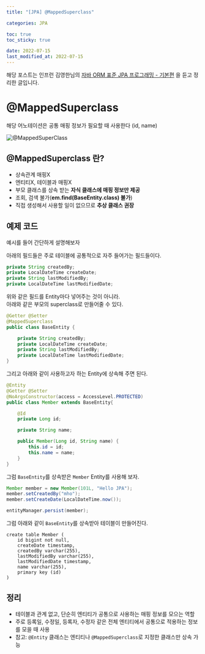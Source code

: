 ```yaml
---
title: "[JPA] @MappedSuperclass"

categories: JPA

toc: true
toc_sticky: true

date: 2022-07-15
last_modified_at: 2022-07-15
---
```


해당 포스트는 인프런 김영한님의 [자바 ORM 표준 JPA 프로그래밍 - 기본편](https://www.inflearn.com/course/ORM-JPA-Basic/dashboard) 을 듣고 정리한 글입니다.

# @MappedSuperclass

해당 어노테이션은 공통 매핑 정보가 필요할 때 사용한다 (id, name)

![@MappedSuperClass]({{site.url}}/assets/image/2022/2022-07/15-jpa001.png)

## @MappedSuperclass 란?

- 상속관계 매핑X
- 엔티티X, 테이블과 매핑X
- 부모 클래스를 상속 받는 **자식 클래스에 매핑 정보만 제공**
- 조회, 검색 불가(**em.find(BaseEntity.class) 불가**)
- 직접 생성해서 사용할 일이 없으므로 **추상 클래스 권장**

## 예제 코드

예시를 들어 간단하게 설명해보자

아래의 필드들은 주로 테이블에 공통적으로 자주 들어가는 필드들이다.

```java
private String createdBy;
private LocalDateTime createDate;
private String lastModifiedBy;
private LocalDateTime lastModifiedDate;
```

위와 같은 필드를 Entity마다 넣어주는 것이 아니라.  
아래와 같은 부모의 superclass로 만들어줄 수 있다.

```java
@Getter @Setter
@MappedSuperclass
public class BaseEntity {

    private String createdBy;
    private LocalDateTime createDate;
    private String lastModifiedBy;
    private LocalDateTime lastModifiedDate;
}
```

그리고 아래와 같이 사용하고자 하는 Entity에 상속해 주면 된다.

```java
@Entity
@Getter @Setter
@NoArgsConstructor(access = AccessLevel.PROTECTED)
public class Member extends BaseEntity{

    @Id
    private Long id;

    private String name;

    public Member(Long id, String name) {
        this.id = id;
        this.name = name;
    }
}
```

그럼 `BaseEntity`를 상속받은 `Member` Entity를 사용해 보자.

```java
Member member = new Member(101L, "Hello JPA");
member.setCreatedBy("mho");
member.setCreateDate(LocalDateTime.now());

entityManager.persist(member);
```

그럼 아래와 같이 `BaseEntity`를 상속받아 테이블이 만들어진다.

```shell
create table Member (
    id bigint not null,
    createDate timestamp,
    createdBy varchar(255),
    lastModifiedBy varchar(255),
    lastModifiedDate timestamp,
    name varchar(255),
    primary key (id)
)
```

## 정리

- 테이블과 관계 없고, 단순히 엔티티가 공통으로 사용하는 매핑 정보를 모으는 역할
- 주로 등록일, 수정일, 등록자, 수정자 같은 전체 엔티티에서 공통으로 적용하는 정보를 모을 때 사용
- 참고: `@Entity` 클래스는 엔티티나 `@MappedSuperclass`로 지정한 클래스만 상속 가능
